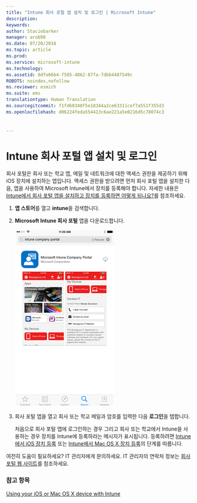 ```yaml
---
title: "Intune 회사 포털 앱 설치 및 로그인 | Microsoft Intune"
description: 
keywords: 
author: Staciebarker
manager: arob98
ms.date: 07/20/2016
ms.topic: article
ms.prod: 
ms.service: microsoft-intune
ms.technology: 
ms.assetid: 8dfe66b4-f585-4862-87fa-7dbb4487549c
ROBOTS: noindex,nofollow
ms.reviewer: esmich
ms.suite: ems
translationtype: Human Translation
ms.sourcegitcommit: f1fd60348f5e18344a2ce63311cef7a551f355d3
ms.openlocfilehash: d06224feda554413c6ae221a5e0216d5c78074c3


---
```



# Intune 회사 포털 앱 설치 및 로그인

회사 포털은 회사 또는 학교 앱, 메일 및 네트워크에 대한 액세스 권한을 제공하기 위해 iOS 장치에 설치하는 앱입니다.  액세스 권한을 받으려면 먼저 회사 포털 앱을 설치한 다음, 앱을 사용하여 Microsoft Intune에서 장치를 등록해야 합니다. 자세한 내용은 [Intune에서 회사 포털 앱을 설치하고 장치를 등록하면 어떻게 되나요?](what-happens-if-you-install-the-company-portal-app-and-enroll-your-device-in-intune-ios.md)를 참조하세요.

1.  **앱 스토어**를 열고 **intune**을 검색합니다.

2.  **Microsoft Intune 회사 포털** 앱을 다운로드합니다.

    ![download-ios-comp-portal-app](./media/ios-cpinstall-1-cpinstore.png)

3.  회사 포털 앱을 열고 회사 또는 학교 메일과 암호를 입력한 다음 **로그인**을 탭합니다.

    처음으로 회사 포털 앱에 로그인하는 경우 그리고 회사 또는 학교에서 Intune을 사용하는 경우 장치를 Intune에 등록하라는 메시지가 표시됩니다. 등록하려면 [Intune에서 iOS 장치 등록](enroll-your-device-in-intune-ios.md) 또는 [Intune에서 Mac OS X 장치 등록](enroll-your-device-in-intune-mac-os-x.md)의 단계를 따릅니다.

여전히 도움이 필요하세요? IT 관리자에게 문의하세요. IT 관리자의 연락처 정보는 [회사 포털 웹 사이트](http://portal.manage.microsoft.com)를 참조하세요.

### 참고 항목
[Using your iOS or Mac OS X device with Intune](using-your-ios-or-mac-os-x-device-with-intune.md)


<!--HONumber=Jul16_HO3-->


